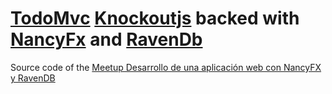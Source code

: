 # [TodoMvc](https://github.com/addyosmani/todomvc) [Knockoutjs](http://knockoutjs.com/) backed with [NancyFx](http://nancyfx.org/) and [RavenDb](http://ravendb.net) #

Source code of the [Meetup Desarrollo de una aplicación web con NancyFX y RavenDB](http://www.meetup.com/iterando/events/98356532/)

